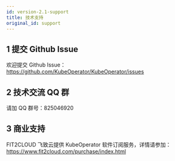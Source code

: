 ```yaml
---
id: version-2.1-support
title: 技术支持
original_id: support
---
```


## 1 提交 Github Issue

欢迎提交 Github Issue：https://github.com/KubeOperator/KubeOperator/issues

## 2 技术交流 QQ 群

请加 QQ 群号：825046920

## 3 商业支持

FIT2CLOUD 飞致云提供 KubeOperator 软件订阅服务，详情请参加： https://www.fit2cloud.com/purchase/index.html